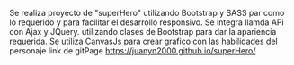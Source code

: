 Se realiza proyecto de "superHero" utilizando Bootstrap y SASS par como lo requerido y para facilitar el desarrollo responsivo.
Se integra llamda APi con Ajax y JQuery. utilizando clases de Bootstrap para dar la apariencia requerida.
Se utiliza CanvasJs para crear grafico con las habilidades del personaje
link de gitPage
https://juanyn2000.github.io/superHero/
